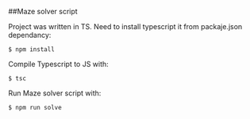 ##Maze solver script

Project was written in TS. Need to install typescript it from packaje.json dependancy:

`$ npm install`

Compile Typescript to JS with:

`$ tsc`

Run Maze solver script with:

`$ npm run solve`
